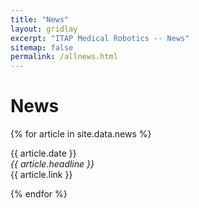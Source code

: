 ```yaml
---
title: "News"
layout: gridlay
excerpt: "ITAP Medical Robotics -- News"
sitemap: false
permalink: /allnews.html
---
```


# News

{% for article in site.data.news %}
<p>{{ article.date }}
<br>
<em>{{ article.headline }}</em>
<br>
{{ article.link }} </p>
{% endfor %}
